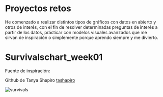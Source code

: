 # Proyectos retos 

He comenzado a realizar distintos tipos de gráficos con datos en abierto y otros de interés, con el fin de resolver determinadas preguntas de interés a partir de los datos, prácticar con modelos visuales avanzados que me sirvan de inspiración o simplemente porque aprendo siempre y me divierto. 

# Survivalschart_week01

Fuente de inspiración:  

Github de Tanya Shapiro [tashapiro](https://github.com/tashapiro/TidyTuesday/commits?author=tashapiro)

![survivals](https://github.com/Yusnelkis/Survivalschart_Day01/blob/c7fb8d2fc74077349a5fdf95572d59fcfcae5010/Imagenes/survivalists_week01.png)
